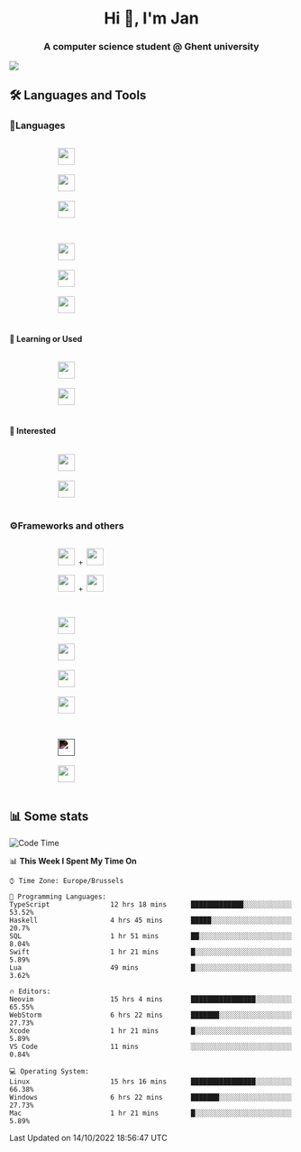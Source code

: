 <h1 align="center">Hi 👋, I'm Jan</h1>
<h3 align="center">A computer science student @ Ghent university</h3>

![](https://komarev.com/ghpvc/?username=NuttyShrimp&style=flat)

<h2>🛠️ Languages and Tools</h2>
<h3>💬Languages</h3>
<div>
    <p>
        <code>
            <img width='30px' src="https://cdn.jsdelivr.net/gh/devicons/devicon/icons/html5/html5-plain.svg">
        </code>
        <code>
            <img width='30px' src="https://cdn.jsdelivr.net/gh/devicons/devicon/icons/sass/sass-original.svg">
        </code>
        <code>
            <img width='30px' src="https://cdn.jsdelivr.net/gh/devicons/devicon/icons/javascript/javascript-plain.svg">
        </code>
    </p>
    <p>
        <code>
            <img width='30px' src="https://cdn.jsdelivr.net/gh/devicons/devicon/icons/typescript/typescript-plain.svg">
        </code>
        <code>
            <img width='30px' src="https://cdn.jsdelivr.net/gh/devicons/devicon/icons/lua/lua-plain-wordmark.svg">
        </code>
        <code>
            <img width='30px' src="https://cdn.jsdelivr.net/gh/devicons/devicon/icons/python/python-original.svg">
        </code>
    </p>
    <h4>🏫 Learning or Used</h4>
    <p>
        <code>
            <img width='30px' src="https://cdn.jsdelivr.net/gh/devicons/devicon/icons/go/go-original-wordmark.svg">
        </code>
        <code>
            <img width='30px' src="https://cdn.jsdelivr.net/gh/devicons/devicon/icons/java/java-original.svg">
        </code>
    </p>
    <h4>💭 Interested</h4>
    <p>
        <code>
            <img width='30px' src="https://cdn.jsdelivr.net/gh/devicons/devicon/icons/csharp/csharp-original.svg">
        </code>
        <code>
            <img width='30px' src="https://cdn.jsdelivr.net/gh/devicons/devicon/icons/rust/rust-plain.svg">
        </code>
    </p>
</div>
<h3>⚙️Frameworks and others</h3>
<div>
    <p>
        <code>
            <img width='30px' src="https://cdn.jsdelivr.net/gh/devicons/devicon/icons/react/react-original.svg"> + <img width='30px' src="https://cdn.jsdelivr.net/gh/devicons/devicon/icons/typescript/typescript-plain.svg">
        </code>
        <code>
            <img width='30px' src="https://cdn.jsdelivr.net/gh/devicons/devicon/icons/vuejs/vuejs-original.svg"> + <img width='30px' src="https://cdn.jsdelivr.net/gh/devicons/devicon/icons/typescript/typescript-plain.svg">
        </code>
    </p>
    <p>
        <code>
            <img width='30px' src="https://cdn.jsdelivr.net/gh/devicons/devicon/icons/nodejs/nodejs-plain.svg">
        </code>
        <code>
            <img width='30px' src="https://cdn.jsdelivr.net/gh/devicons/devicon/icons/mysql/mysql-original.svg">
        </code>
        <code>
            <img width='30px' src="https://cdn.jsdelivr.net/gh/devicons/devicon/icons/postgresql/postgresql-original.svg">
        </code>
        <code>
            <img width='30px' src="https://cdn.jsdelivr.net/gh/devicons/devicon/icons/docker/docker-original.svg">
        </code>
    </p>
        <code>
            <img width='30px' style='filter:invert(1)' src="https://simpleicons.org/icons/intellijidea.svg">
        </code>
        <code>
            <img width='30px' src="https://cdn.jsdelivr.net/gh/devicons/devicon/icons/vscode/vscode-original.svg">
        </code>
    <p>
</div>

<h2>📊 Some stats</h2>

<!--START_SECTION:waka-->
![Code Time](http://img.shields.io/badge/Code%20Time-1%2C864%20hrs%2055%20mins-blue)

📊 **This Week I Spent My Time On** 

```text
⌚︎ Time Zone: Europe/Brussels

💬 Programming Languages: 
TypeScript               12 hrs 18 mins      █████████████░░░░░░░░░░░░   53.52% 
Haskell                  4 hrs 45 mins       █████░░░░░░░░░░░░░░░░░░░░   20.7% 
SQL                      1 hr 51 mins        ██░░░░░░░░░░░░░░░░░░░░░░░   8.04% 
Swift                    1 hr 21 mins        █░░░░░░░░░░░░░░░░░░░░░░░░   5.89% 
Lua                      49 mins             █░░░░░░░░░░░░░░░░░░░░░░░░   3.62%

🔥 Editors: 
Neovim                   15 hrs 4 mins       ████████████████░░░░░░░░░   65.55% 
WebStorm                 6 hrs 22 mins       ███████░░░░░░░░░░░░░░░░░░   27.73% 
Xcode                    1 hr 21 mins        █░░░░░░░░░░░░░░░░░░░░░░░░   5.89% 
VS Code                  11 mins             ░░░░░░░░░░░░░░░░░░░░░░░░░   0.84%

💻 Operating System: 
Linux                    15 hrs 16 mins      ████████████████░░░░░░░░░   66.38% 
Windows                  6 hrs 22 mins       ███████░░░░░░░░░░░░░░░░░░   27.73% 
Mac                      1 hr 21 mins        █░░░░░░░░░░░░░░░░░░░░░░░░   5.89%

```


 Last Updated on 14/10/2022 18:56:47 UTC
<!--END_SECTION:waka-->